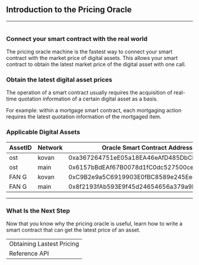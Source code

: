 ## Introduction to the Pricing Oracle

------

![]()

### Connect your smart contract with the real world

The pricing oracle machine is the fastest way to connect your smart contract with the market price of digital assets. This allows your smart contract to obtain the latest market price of the digital asset with one call.

### Obtain the latest digital asset prices

The operation of a smart contract usually requires the acquisition of real-time quotation information of a certain digital asset as a basis.

For example: within a mortgage smart contract, each mortgaging action requires the latest quotation information of the mortgaged item.

### Applicable Digital Assets

| AssetID|Network| Oracle Smart Contract Address              |Decimals|
| ------ | ----- | ------------------------------------------ | ------ |
| ost    | kovan | 0xa367264751eE05a18EA46eAfD485DbCE253c0997 | 6      |
| ost    | main  | 0x6157bBdEAf67B0078d1fC0dc527500ce912E8f3d | 6      |
| FAN G  | kovan | 0xC9B2e9a5C6919903E0fBC8589e245Eec8b3Af200 | 18     |
| FAN G  | main  | 0x8f2193fAb593E9f45d24654656a379a9B3068244 | 18     |



------



### What Is the Next Step

Now that you know why the pricing oracle is useful, learn how to write a smart contract that can get the latest price of an asset.

<table>
  <tr><td>Obtaining Lastest Pricing</td></tr>
  <tr><td>Reference API</td></tr>
</table>